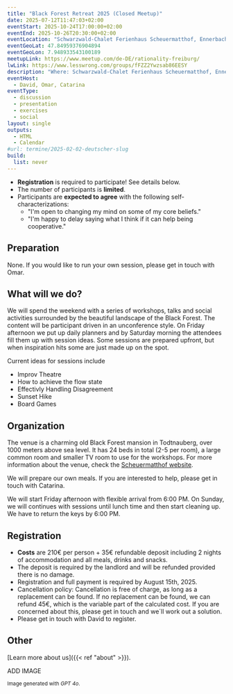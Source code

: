 ```yaml
---
title: "Black Forest Retreat 2025 (Closed Meetup)"
date: 2025-07-12T11:47:03+02:00
eventStart: 2025-10-24T17:00:00+02:00
eventEnd: 2025-10-26T20:30:00+02:00
eventLocation: "Schwarzwald-Chalet Ferienhaus Scheuermatthof, Ennerbachstraße 38, 79674 Todtnauberg"
eventGeoLat: 47.84959376904894 
eventGeoLon: 7.948933543100189
meetupLink: https://www.meetup.com/de-DE/rationality-freiburg/
lwLink: https://www.lesswrong.com/groups/fFZZ2Ywzsab86EESY
description: "Where: Schwarzwald-Chalet Ferienhaus Scheuermatthof, Ennerbachstraße 38, 79674 Todtnauberg. When: Friday, October 24th at 18:00 hours until Sunday, October 26th at 18:00 hours CEST."
eventHost:
  - David, Omar, Catarina
eventType:
  - discussion
  - presentation
  - exercises
  - social
layout: single
outputs:
  - HTML
  - Calendar
#url: termine/2025-02-02-deutscher-slug
build:
  list: never
---
```


* **Registration** is required to participate! See details below. 
* The number of participants is **limited**.
* Participants are **expected to agree** with the following
  self-characterizations:
  * "I'm open to changing my mind on some of my core beliefs."
  * "I'm happy to delay saying what I think if it can help being cooperative."


## Preparation

None. If you would like to run your own session, please get in touch with Omar. 

## What will we do?

We will spend the weekend with a series of workshops, talks and social activities surrounded by the beautiful landscape of the Black Forest. The content will be participant driven in an unconference style. On Friday afternoon we put up daily planners and by Saturday morning the attendees fill them up with session ideas. Some  sessions  are prepared upfront, but when inspiration hits some are just made up on the spot.

Current ideas for sessions include
* Improv Theatre
* How to achieve the flow state
* Effectivly Handling Disagreement
* Sunset Hike
* Board Games

## Organization

The venue is a charming old Black Forest mansion in Todtnauberg, over 1000 meters above sea level. It has 24 beds in total (2-5 per room), a large common room and smaller TV room to use for the workshops. For more information about the venue, check the [Scheuermatthof website](https://ferienhaus-schwarzwald-todtnauberg.de/).

We will prepare our own meals. If you are interested to help, please get in touch with Catarina. 

We will start Friday afternoon with flexible arrival from 6:00 PM. On Sunday, we will continues with sessions until lunch time and then start cleaning up. We have to return the keys by 6:00 PM. 

## Registration
* **Costs** are 210€ per person + 35€ refundable deposit including 2 nights of accommodation and all meals, drinks and snacks. 
* The deposit is required by the landlord and will be refunded provided there is no damage. 
* Registration and full payment is required by August 15th, 2025. 
* Cancellation policy: Cancellation is free of charge, as long as a replacement can be found. If no replacement can be found, we can refund 45€, which is the variable part of the calculated cost. If you are concerned about this, please get in touch and we´ll work out a solution. 
* Please get in touch with David to register. 


## Other

[Learn more about us]({{< ref "about" >}}).

ADD IMAGE

<small>Image generated with _GPT 4o_.</small>